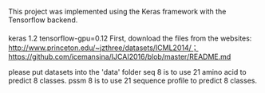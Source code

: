 This project was implemented using the Keras framework with the Tensorflow backend.
####
keras 1.2
tensorflow-gpu=0.12
First, download the files from the websites:
http://www.princeton.edu/~jzthree/datasets/ICML2014/；
https://github.com/icemansina/IJCAI2016/blob/master/README.md

please put datasets into the 'data' folder
seq 8 is to use 21 amino acid to predict 8 classes.
pssm 8 is to use  21 sequence profile to predict 8 classes.

